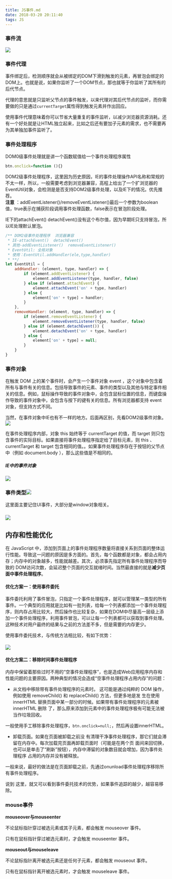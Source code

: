 ```yaml
---
title: JS事件.md
date: 2018-03-20 20:11:40
tags: JS
---
```


### 事件流

![](/assets/event.png)

### 事件代理

事件绑定后，检测顺序就会从被绑定的DOM下滑到触发的元素，再冒泡会绑定的DOM上。也就是说，如果你监听了一个DOM节点，那也就等于你监听了其所有的后代节点。

代理的意思就是只监听父节点的事件触发，以来代理对其后代节点的监听，而你需要做的只是通过`currentTarget`属性得到触发元素并作出回应。

使用事件代理意味着你可以节省大量重复的事件监听，以减少浏览器资源消耗。还有一个好处就是让HTML独立起来，比如之后还有要加子元素的需求，也不需要再为其单独加事件监听了。

### 事件处理程序

DOM0级事件处理就是讲一个函数赋值给一个事件处理程序属性

```js
btn.onclick=function (){}
```

DOM2级事件处理程序，这里因为历史原因，IE的事件处理操作API名称和常规的不太一样，所以，一般需要考虑到浏览器兼容，高程上给出了一个扩浏览器的EventUtil对象，会检测是是否支持DOM2级事件处理，以及IE下的情况。优先推荐。  
**注意** ：addEventListener\(\)/removeEventListener\(\)最后一个参数为boolean值，true表示在捕获阶段调用事件处理函数，false表示在冒泡阶段处理。

IE下的attachEvent\(\)  detachEvent\(\)没有这个布尔值，因为早期IE只支持冒泡，所以IE处理默认冒泡。

```js
/** DOM2级事件处理程序  浏览器兼容
 * IE-attachEvent()  detachEvent()
 * 其他-addEventListener()  removeEventListener()
 * EventUtil: 全局对象
 * 使用：EventUtil.addHandler(ele,type,handler)
 * **/
let EventUtil = {
    addHandler: (element, type, handler) => {
        if (element.addEventListener) {
            element.addEventListener(type, handler, false)
        } else if (element.attachEvent) {
            element.attachEvent('on' + type, handler)
        } else {
            element['on' + type] = handler;
        }
    },
    removeHandler: (element, type, handler) => {
        if (element.removeEventListener) {
            element.removeEventListener(type, handler, false)
        } else if (element.detachEvent()) {
            element.detachEvent('on' + type, handler)
        } else {
            element['on' + type] = null;
        }
    }
}
```

### 事件对象

在触发 DOM 上的某个事件时，会产生一个事件对象 event ，这个对象中包含着所有与事件有关的信息。包括导致事件的元素、事件的类型以及其他与特定事件相关的信息。例如，鼠标操作导致的事件对象中，会包含鼠标位置的信息，而键盘操作导致的事件对象中，会包含与按下的键有关的信息。所有浏览器都支持 event 对象，但支持方式不同。

当然，在事件对象中IE也有不一样的地方。后面再区别，先看DOM2级事件对象。  
![](/assets/eventObj.png)

在事件处理程序内部，对象 this 始终等于 currentTarget 的值，而 target 则只包含事件的实际目标。如果直接将事件处理程序指定给了目标元素，则 this 、 currentTarget 和 target 包含相同的值。。如果事件处理程序存在于按钮的父节点中（例如 document.body ），那么这些值是不相同的。

##### IE中的事件对象

![](/assets/enevt-ie.png)

### 事件类型![](/assets/eventType1.png)

这里面主要记住UI事件，大部分是window对象相关。

### ![](/assets/eventType2.png)

## 内存和性能优化

在 JavaScript 中，添加到页面上的事件处理程序数量将直接关系到页面的整体运行性能。导致这一问题的原因是多方面的。首先，每个函数都是对象，都会占用内存；内存中的对象越多，性能就越差。其次，必须事先指定所有事件处理程序而导致的 DOM访问次数，会延迟整个页面的交互就绪时间。当然最直接的就是**减少页面中事件处理程序**。

#### 优化方案一：使用事件委托

事件委托利用了事件冒泡，只指定一个事件处理程序，就可以管理某一类型的所有事件。一个典型的应用就是比如有一批列表，给每一个列表都添加一个事件处理程序，则内存占用比较大，然后操作也比较复杂，如果在DOM中尽量高一层级上添加一个事件处理程序，利用事件冒泡，可以让每一个列表都可以获取到事件处理。这种技术对用户最终的结果与之前的方法差不多，但是需要的内存更少。

使用事件委托技术，与传统方法相比较，有如下优势：

#### ![](/assets/eventProxy.png)

#### 优化方案二：移除时间事件处理程序

内存中保留着那些过时不用的“空事件处理程序”，也是造成Web应用程序内存和性能问题的主要原因。两种典型的情况会造成“空事件处理程序占用内存”的问题：

* 从文档中移除带有事件处理程序的元素时。
  这可能是通过纯粹的 DOM 操作，例如使用 removeChild\(\) 和 replaceChild\(\) 方法，但更多地是发
  生在使用 innerHTML 替换页面中某一部分的时候。如果带有事件处理程序的元素被 innerHTML 删除
  了，那么原来添加到元素中的事件处理程序极有可能无法被当作垃圾回收。

一般使用手工移除事件处理程序，`btn.onclick=null;`，然后再设置innerHTML。

* 卸载页面。如果在页面被卸载之前没
  有清理干净事件处理程序，那它们就会滞留在内存中。每次加载完页面再卸载页面时（可能是在两个页
  面间来回切换，也可以是单击了“刷新”按钮），内存中滞留的对象数目就会增加，因为事件处理程序
  占用的内存并没有被释放。 

一般来说，最好的做法是在页面卸载之前，先通过onunload事件处理程序移除所有事件处理程序。

说到 这里，就又可以看到事件委托技术的优势，如果事件追踪的越少，越容易移除。



### mouse事件

**mouseover与mouseenter**

不论鼠标指针穿过被选元素或其子元素，都会触发 mouseover 事件。

只有在鼠标指针穿过被选元素时，才会触发 mouseenter 事件。

**mouseout与mouseleave**

不论鼠标指针离开被选元素还是任何子元素，都会触发 mouseout 事件。

只有在鼠标指针离开被选元素时，才会触发 mouseleave 事件。



